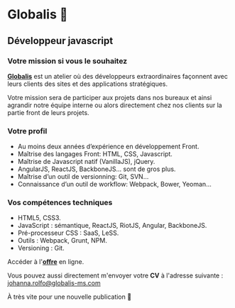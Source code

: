 # Globalis 🐘
## Développeur javascript

### Votre mission si vous le souhaitez 

[**Globalis**](https://www.globalis-ms.com/) est un atelier où des développeurs extraordinaires façonnent avec leurs clients des sites et des applications stratégiques.

Votre mission sera de participer aux projets dans nos bureaux et ainsi agrandir notre équipe interne ou alors directement chez nos clients sur la partie front de leurs projets.

### Votre profil

- Au moins deux années d’expérience en développement Front.
- Maîtrise des langages Front: HTML, CSS, Javascript.
- Maîtrise de Javascript natif (VanillaJS), jQuery.
- AngularJS, ReactJS, BackboneJS… sont de gros plus.
- Maîtrise d’un outil de versionning: Git, SVN…
- Connaissance d’un outil de workflow: Webpack, Bower, Yeoman…

### Vos compétences techniques
 
- HTML5, CSS3.
- JavaScript : sémantique, ReactJS, RiotJS, Angular, BackboneJS.
- Pré-processeur CSS : SaaS, LeSS.
- Outils : Webpack, Grunt, NPM.
- Versioning : Git.

Accéder à l'[**offre**](https://www.globalis-ms.com/jobs/offres-emploi-stage-mission/cdi-developpeur-javascript/ "C'est parti") en ligne.

Vous pouvez aussi directement m'envoyer votre **CV** à l'adresse suivante : <johanna.rolfo@globalis-ms.com>

À très vite pour une nouvelle publication 🙂

